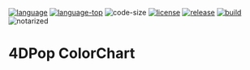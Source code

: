 [code-shield]: https://img.shields.io/static/v1?label=language&message=4d&color=blue
[code-url]: https://developer.4d.com/
[license-url]: LICENSE
[notarized]: https://img.shields.io/badge/notarized-blue

[code-top]: https://img.shields.io/github/languages/top/vdelachaux/4DPop-ColorChart.svg
[code-size]: https://img.shields.io/github/languages/code-size/vdelachaux/4DPop-ColorChart.svg
[release-shield]: https://img.shields.io/github/v/release/vdelachaux/4DPop-ColorChart?include_prereleases
[release-url]: https://github.com/vdelachaux/4DPop-ColorChart/releases/latest
[license-shield]: https://img.shields.io/github/license/vdelachaux/4DPop-ColorChart
[build-shield]: https://github.com/vdelachaux/4DPop-ColorChart/actions/workflows/build.yml/badge.svg
[build-url]: https://github.com/vdelachaux/4DPop-ColorChart/actions/workflows/build.yml

[![language][code-shield]][code-url]
[![language-top][code-top]][code-url]
![code-size][code-size]
[![license][license-shield]][license-url]
[![release][release-shield]][release-url]
[![build][build-shield]][license-url]
![notarized][notarized]

# 4DPop ColorChart
